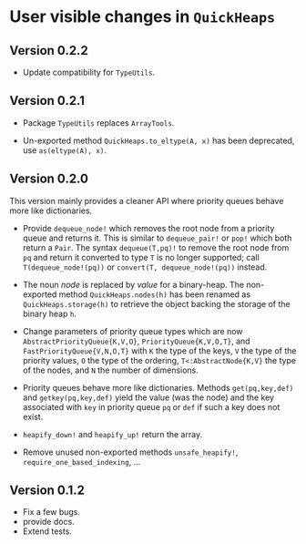 # User visible changes in `QuickHeaps`

## Version 0.2.2

- Update compatibility for `TypeUtils`.

## Version 0.2.1

- Package `TypeUtils` replaces `ArrayTools`.

- Un-exported method `QuickHeaps.to_eltype(A, x)` has been deprecated, use
  `as(eltype(A), x)`.

## Version 0.2.0

This version mainly provides a cleaner API where priority queues behave more
like dictionaries.

- Provide `dequeue_node!` which removes the root node from a priority queue and
  returns it. This is similar to `dequeue_pair!` or `pop!` which both return a
  `Pair`. The syntax `dequeue(T,pq)!` to remove the root node from `pq` and
  return it converted to type `T` is no longer supported; call
  `T(dequeue_node!(pq))` or `convert(T, dequeue_node!(pq))` instead.

- The noun *node* is replaced by *value* for a binary-heap. The non-exported
  method `QuickHeaps.nodes(h)` has been renamed as `QuickHeaps.storage(h)` to
  retrieve the object backing the storage of the binary heap `h`.

- Change parameters of priority queue types which are now
  `AbstractPriorityQueue{K,V,O}`, `PriorityQueue{K,V,O,T}`, and
  `FastPriorityQueue{V,N,O,T}` with `K` the type of the keys, `V` the type of
  the priority values, `O` the type of the ordering, `T<:AbstractNode{K,V}` the
  type of the nodes, and `N` the number of dimensions.

- Priority queues behave more like dictionaries. Methods `get(pq,key,def)` and
  `getkey(pq,key,def)` yield the value (was the node) and the key associated
  with `key` in priority queue `pq` or `def` if such a key does not exist.

- `heapify_down!` and `heapify_up!` return the array.

- Remove unused non-exported methods `unsafe_heapify!`,
  `require_one_based_indexing`, ...


## Version 0.1.2

- Fix a few bugs.
- provide docs.
- Extend tests.

